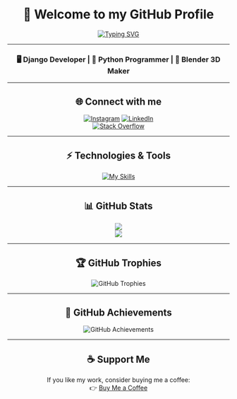 <div align="center">

# 👋 Welcome to my GitHub Profile  
[![Typing SVG](https://readme-typing-svg.herokuapp.com?font=Fira+Code&weight=500&size=24&pause=1000&color=00F5FF&center=true&vCenter=true&width=600&lines=Hi+There!+I'm+Yasin+Samooei;Django+Developer+%7C+Python+Programmer;AI+Enthusiast+%7C+Golang+Learner+%7C+IoT+Maker;Blender+3D+Artist+%7C+Open-Source+Contributor)](https://git.io/typing-svg)

---

### 🖥️ Django Developer | 🐍 Python Programmer | 🎨 Blender 3D Maker  

---

## 🌐 Connect with me  
[![Instagram](https://img.shields.io/badge/Instagram-%23E4405F.svg?logo=Instagram&logoColor=white)](https://instagram.com/y.electrocode) 
[![LinkedIn](https://img.shields.io/badge/LinkedIn-%230077B5.svg?logo=linkedin&logoColor=white)](https://linkedin.com/in/yasin-samooei)  
[![Stack Overflow](https://img.shields.io/badge/-Stackoverflow-FE7A16?logo=stack-overflow&logoColor=white)](https://stackoverflow.com/users/18289622/yasinsamooei)  

---

## ⚡ Technologies & Tools  
[![My Skills](https://skillicons.dev/icons?i=python,django,html,css,bootstrap,git,github,blender,aftereffects,photoshop,pr,mysql,vscode,ai,go,arduino)](https://skillicons.dev)

---

## 📊 GitHub Stats  
![](https://github-readme-stats.vercel.app/api?username=YasinSamooei&theme=dark&hide_border=false&include_all_commits=true&count_private=true)  
![](https://github-readme-streak-stats.herokuapp.com/?user=YasinSamooei&theme=dark&hide_border=false)  

---

## 🏆 GitHub Trophies  
<img src="https://github-profile-trophy.vercel.app/?username=YasinSamooei&theme=onedark&no-frame=true&row=1&column=7" alt="GitHub Trophies"/>

---

## 🥇 GitHub Achievements  
<img src="https://github-profile-achievements.vercel.app/api/?username=YasinSamooei" alt="GitHub Achievements" />

---

## ☕ Support Me  
If you like my work, consider buying me a coffee:  
👉 [Buy Me a Coffee](https://www.coffeete.ir/YasinSamooei)  

</div>
